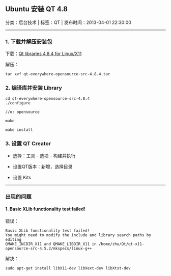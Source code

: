 ## Ubuntu 安装 QT 4.8

分类：后台技术 | 标签：QT | 发布时间：2013-04-01 22:30:00

___

### 1. 下载并解压安装包

下载：[Qt libraries 4.8.4 for Linux/X11](http://releases.qt-project.org/qt4/source/qt-everywhere-opensource-src-4.8.4.tar.gz)

解压：

	tar xvf qt-everywhere-opensource-src-4.8.4.tar
	
### 2. 编译库并安装 Library

	cd qt-everywhere-opensource-src-4.8.4
	./configure
	
	//o: opensource
	
	make
	
	make install
	
### 3. 设置 QT Creator

* 选择：工具 - 选项 - 构建并执行

* 设置QT版本：新增，选择目录

* 设置 Kits

___

### 出现的问题

#### 1. Basic XLib functionality test failed!

错误：

	Basic XLib functionality test failed!
	You might need to modify the include and library search paths by editing
	QMAKE_INCDIR_X11 and QMAKE_LIBDIR_X11 in /home/zhu/Qt/qt-x11-opensource-src-4.5.2/mkspecs/linux-g++
	
解决：

	sudo apt-get install libX11-dev libXext-dev libXtst-dev
	

